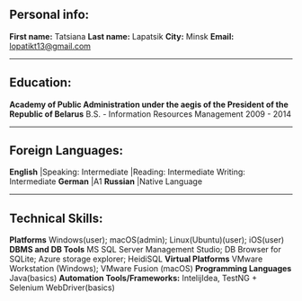 ## Personal info:
**First name:** Tatsiana
**Last name:** Lapatsik
**City:** Minsk
**Email:** lopatikt13@gmail.com

----------------------------------------------------------------------------------------------------
## Education:
**Academy of Public Administration under the aegis of the President of the Republic of Belarus**
B.S. - Information Resources Management
2009 - 2014

----------------------------------------------------------------------------------------------------
## Foreign Languages:
**English** |Speaking: Intermediate |Reading: Intermediate Writing: Intermediate
**German**  |A1
**Russian** |Native Language

----------------------------------------------------------------------------------------------------
## Technical Skills:
**Platforms**
Windows(user); macOS(admin); Linux(Ubuntu)(user); iOS(user)
**DBMS and DB Tools**
MS SQL Server Management Studio; DB Browser for SQLite;
Azure storage explorer;
HeidiSQL
**Virtual Platforms**
VMware Workstation (Windows); VMware Fusion (macOS)
**Programming Languages**
Java(basics)
**Automation Tools/Frameworks:**
IntelijIdea, TestNG + Selenium WebDriver(basics)
